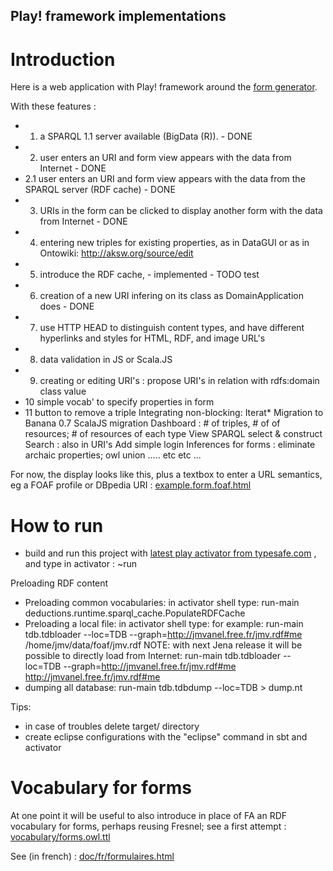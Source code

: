 Play! framework implementations
---

# Introduction
Here is a web application with Play! framework around the [form generator](../forms/README.md).

With these features :

- 1. a SPARQL 1.1 server available (BigData (R)). - DONE
- 2. user enters an URI and form view appears with the data from Internet - DONE
- 2.1 user enters an URI and form view appears with the data from the SPARQL server (RDF cache) - DONE
- 3. URIs in the form can be clicked to display another form with the data from Internet - DONE
- 4. entering new triples for existing properties, as in DataGUI or as in Ontowiki: http://aksw.org/source/edit
- 5. introduce the RDF cache, - implemented - TODO test
- 6. creation of a new URI infering on its class as DomainApplication does - DONE
- 7. use HTTP HEAD to distinguish content types, and have different hyperlinks and styles for HTML, RDF, and image URL's
- 8. data validation in JS or Scala.JS
- 9. creating or editing URI's : propose URI's in relation with rdfs:domain class value
- 10 simple vocab' to specify properties in form
- 11 button to remove a triple
Integrating non-blocking: Iterat* 
Migration to Banana 0.7 
ScalaJS migration 
Dashboard : # of triples, # of of resources; # of resources of each type
View SPARQL select & construct 
Search : also in URI's
Add simple login 
Inferences for forms : eliminate archaic properties; owl union
..... etc etc ...

For now, the display looks like this, 
plus a textbox to enter a URL semantics, eg a FOAF profile or DBpedia URI : 
[example.form.foaf.html](http://htmlpreview.github.io/?https://github.com/jmvanel/semantic_forms/blob/master/scala/forms/example.form.foaf.html)

# How to run

- build and run this project with [latest play activator from typesafe.com](http://typesafe.com/platform/getstarted) , and type in activator : ~run

Preloading RDF content

- Preloading common vocabularies: in activator shell type:
	run-main deductions.runtime.sparql_cache.PopulateRDFCache
- Preloading a local file: in activator shell type: for example:
	run-main tdb.tdbloader --loc=TDB --graph=http://jmvanel.free.fr/jmv.rdf#me /home/jmv/data/foaf/jmv.rdf
	NOTE: with next Jena release it will be possible to directly load from Internet:
	run-main tdb.tdbloader --loc=TDB --graph=http://jmvanel.free.fr/jmv.rdf#me http://jmvanel.free.fr/jmv.rdf#me 
- dumping all database:
	run-main tdb.tdbdump   --loc=TDB > dump.nt

Tips:

- in case of troubles delete target/ directory
- create eclipse configurations with the "eclipse" command in sbt and activator

# Vocabulary for forms
At one point it will be useful to also introduce in place of FA an RDF vocabulary for forms, perhaps reusing Fresnel;
see a first attempt :
[vocabulary/forms.owl.ttl](../../vocabulary/forms.owl.ttl)

See (in french) :
[doc/fr/formulaires.html](http://htmlpreview.github.io/?https://github.com/jmvanel/semantic_forms/blob/master/doc/fr/formulaires.html)

